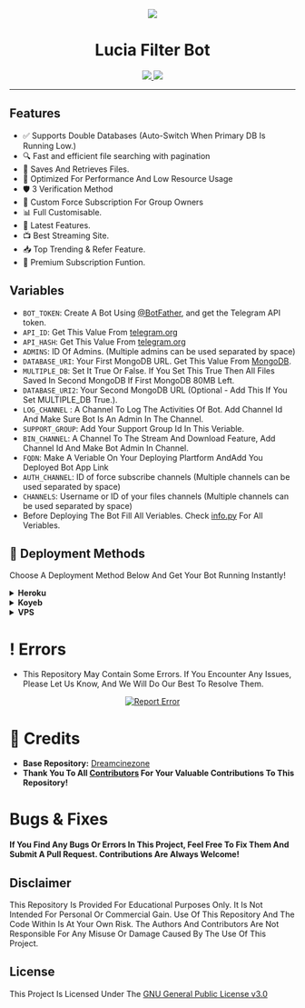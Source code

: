 <p align="center">
  <img src="https://github.com/NBBotz/Images/blob/main/Lucia.jpg">
</p>

<h1 align="center">Lucia Filter Bot</h1>

<p align="center">
  <a href="https://t.me/SilentXBotz_Support">
    <img src="https://img.shields.io/badge/Join-Support%20Group-blue?style=for-the-badge&logo=telegram">
  </a>
  <a href="http://t.me/Lucia_Filter_Bot">
    <img src="https://img.shields.io/badge/Demo%20Bot-Click%20Here-green?style=for-the-badge&logo=telegram">
  </a>
</p>

---

## Features  

- ✅ Supports Double Databases (Auto-Switch When Primary DB Is Running Low.)  
- 🔍 Fast and efficient file searching with pagination  
- 📂 Saves And Retrieves Files.  
- 🚀 Optimized For Performance And Low Resource Usage  
- 🛡️ 3 Verification Method 
- 🤖 Custom Force Subscription For Group Owners
- 📊 Full Customisable. 
- 🔄 Latest Features.
- 📺 Best Streaming Site.
- 📥 Top Trending & Refer Feature.
- 👑 Premium Subscription Funtion.

## Variables
* `BOT_TOKEN`: Create A Bot Using [@BotFather](https://telegram.dog/BotFather), and get the Telegram API token.
* `API_ID`: Get This Value From [telegram.org](https://my.telegram.org/apps)
* `API_HASH`: Get This Value From [telegram.org](https://my.telegram.org/apps)
* `ADMINS`: ID Of Admins. (Multiple admins can be used separated by space)
* `DATABASE_URI`: Your First MongoDB URL. Get This Value From [MongoDB](https://www.mongodb.com).
* `MULTIPLE_DB`: Set It True Or False. If You Set This True Then All Files Saved In Second MongoDB If First MongoDB 80MB Left.
* `DATABASE_URI2`: Your Second MongoDB URL (Optional - Add This If You Set MULTIPLE_DB True.).
* `LOG_CHANNEL` : A Channel To Log The Activities Of Bot. Add Channel Id And Make Sure Bot Is An Admin In The Channel.
* `SUPPORT_GROUP`: Add Your Support Group Id In This Veriable.
* `BIN_CHANNEL`: A Channel To The Stream And Download Feature, Add Channel Id And Make Bot Admin In Channel.
* `FQDN`: Make A Veriable On Your Deploying Plartform AndAdd You Deployed Bot App Link
* `AUTH_CHANNEL`: ID of force subscribe channels (Multiple channels can be used separated by space)
* `CHANNELS`: Username or ID of your files channels (Multiple channels can be used separated by space)
*  Before Deploying The Bot Fill All Veriables. Check [info.py](https://github.com/NBBotz/Auto_Filter_Bot/blob/SilentXBotz/info.py) For All Veriables.

## 🚀 Deployment Methods

Choose A Deployment Method Below And Get Your Bot Running Instantly!  

<details>
  <summary><b>Heroku</b></summary>  

Click The Button Below To Instantly Deploy Your Bot On **Heroku**.  

<p align="center">
  <a href="https://heroku.com/deploy?template=https://github.com/NBBotz/Auto_Filter_Bot">
    <img src="https://www.herokucdn.com/deploy/button.svg" alt="Deploy on Heroku">
  </a>
</p>

</details>

<details>
  <summary><b>Koyeb</b></summary>  

Deploy On **Koyeb** In One Click!  

<p align="center">
  <a href="https://app.koyeb.com/deploy?type=git&repository=https://github.com/NBBotz/Auto_Filter_Bot&branch=SilentXBotz &name=LuciaFilterBot">
    <img src="https://www.koyeb.com/static/images/deploy/button.svg" alt="Deploy to Koyeb">
  </a>
</p>


</details>

<details>
  <summary><b>VPS</b></summary>  

Run The Following Commands To Deploy The Bot On A **VPS**:  

```bash
mkdir SilentXBotz && cd SilentXBotz
git clone https://github.com/NBBotz/Auto_Filter_Bot
cd Auto_Filter_Bot
python3 -m venv venv
source venv/bin/activate
pip install -r requirements.txt
python3 bot.py
```
</details>


# ! Errors 
- This Repository May Contain Some Errors. If You Encounter Any Issues, Please Let Us Know, And We Will Do Our Best To Resolve Them.
<p align="center">
  <a href="https://t.me/SilentXBotz_Support">
    <img src="https://img.shields.io/badge/Report-Error-red?style=for-the-badge&logo=telegram" alt="Report Error">
  </a>
</p>
  

# 📌 Credits  

- **Base Repository:** [Dreamcinezone](https://github.com/MrRaazz/Dreamcinezone.git)
- **Thank You To All [Contributors](https://github.com/NBBotz/Auto_Filter_Bot/graphs/contributors) For Your Valuable Contributions To This Repository!**


# Bugs & Fixes  

**If You Find Any Bugs Or Errors In This Project, Feel Free To Fix Them And Submit A Pull Request. Contributions Are Always Welcome!**  

## Disclaimer

This Repository Is Provided For Educational Purposes Only. It Is Not Intended For Personal Or Commercial Gain. Use Of This Repository And The Code Within Is At Your Own Risk. The Authors And Contributors Are Not Responsible For Any Misuse Or Damage Caused By The Use Of This Project.

## License

This Project Is Licensed Under The [GNU General Public License v3.0](https://github.com/NBBotz/Auto_Filter_Bot/blob/SilentXBotz/LICENSE)

